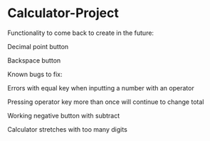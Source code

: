 # Calculator-Project

Functionality to come back to create in the future: 

Decimal point button

Backspace button

Known bugs to fix:

Errors with equal key when inputting a number with an operator

Pressing operator key more than once will continue to change total

Working negative button with subtract

Calculator stretches with too many digits